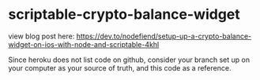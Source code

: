 # scriptable-crypto-balance-widget

view blog post here: https://dev.to/nodefiend/setup-up-a-crypto-balance-widget-on-ios-with-node-and-scriptable-4khl

Since heroku does not list code on github, consider your branch set up on your computer as your source of truth, and this code as a reference.